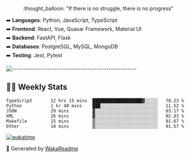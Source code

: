 <p align="center"> 
  :thought_balloon: "If there is no struggle, there is no progress"
</p>

<p align="left">
  ➡️ <strong>Languages</strong>: Python, JavaScript, TypeScript<br>
  ➡️ <strong>Frontend</strong>: React, Vue, Quasar Framework, Material UI<br>
  ➡️ <strong>Backend</strong>: FastAPI, Flask<br>
  ➡️ <strong>Databases</strong>: PostgreSQL, MySQL, MongoDB<br>
  ➡️ <strong>Testing</strong>: Jest, Pytest<br>
</p>

![-----------------------------------------------------](https://raw.githubusercontent.com/andreasbm/readme/master/assets/lines/vintage.png)


## :man_technologist: Weekly Stats
<!--START_SECTION:waka-->

```text
TypeScript       12 hrs 15 mins  ███████████████████▓░░░░░   78.23 %
Python           1 hr 48 mins    ███░░░░░░░░░░░░░░░░░░░░░░   11.52 %
JSON             29 mins         ▓░░░░░░░░░░░░░░░░░░░░░░░░   03.17 %
XML              26 mins         ▓░░░░░░░░░░░░░░░░░░░░░░░░   02.83 %
Makefile         15 mins         ▒░░░░░░░░░░░░░░░░░░░░░░░░   01.67 %
Other            14 mins         ▒░░░░░░░░░░░░░░░░░░░░░░░░   01.57 %
```

<!--END_SECTION:waka-->

[![wakatime](https://wakatime.com/badge/user/3926b7f7-3f9b-447e-a7a4-9b640cebf904.svg)](https://wakatime.com/@3926b7f7-3f9b-447e-a7a4-9b640cebf904)

🚀 Generated by [WakaReadme](https://github.com/athul/waka-readme)

